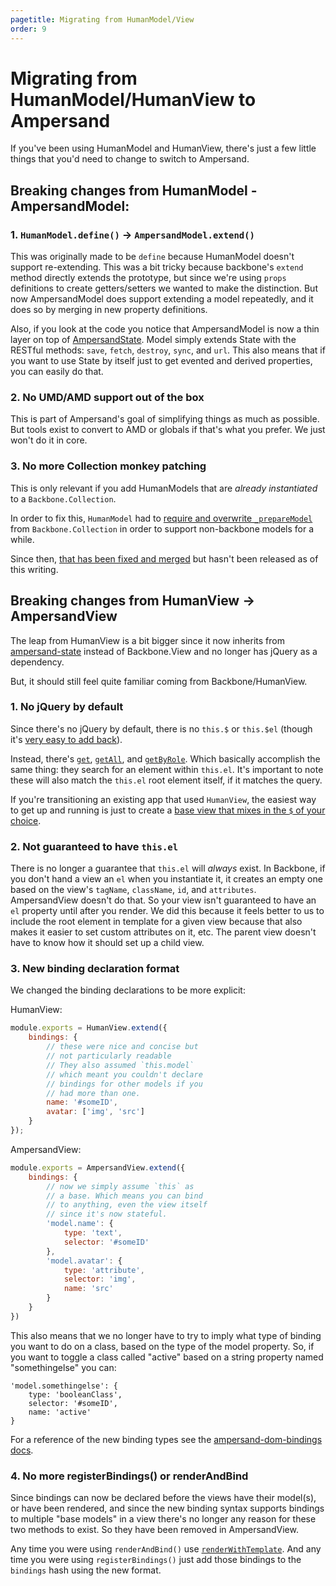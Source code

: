 ```yaml
---
pagetitle: Migrating from HumanModel/View
order: 9
---
```


# Migrating from HumanModel/HumanView to Ampersand

If you've been using HumanModel and HumanView, there's just a few little things that you'd need to change to switch to Ampersand.

## Breaking changes from HumanModel - AmpersandModel:

### 1. `HumanModel.define()` -> `AmpersandModel.extend()` 

This was originally made to be `define` because HumanModel doesn't support re-extending. This was a bit tricky because backbone's `extend` method directly extends the prototype, but since we're using `props` definitions to create getters/setters we wanted to make the distinction. But now AmpersandModel does support extending a model repeatedly, and it does so by merging in new property definitions.

Also, if you look at the code you notice that AmpersandModel is now a thin layer on top of [AmpersandState](http://ampersandjs.com/docs#ampersand-state). Model simply extends State with the RESTful methods: `save`, `fetch`, `destroy`, `sync`, and `url`. This also means that if you want to use State by itself just to get evented and derived properties, you can easily do that.

### 2. No UMD/AMD support out of the box

This is part of Ampersand's goal of simplifying things as much as possible. But tools exist to convert to AMD or globals if that's what you prefer. We just won't do it in core.

### 3. No more Collection monkey patching

This is only relevant if you add HumanModels that are *already instantiated* to a `Backbone.Collection`.

In order to fix this, `HumanModel` had to [require and overwrite `_prepareModel`](https://github.com/HenrikJoreteg/human-model/blob/bc418381eaa5d73df46d08cb6fb094d503178940/human-model.js#L33-L54) from `Backbone.Collection` in order to support non-backbone models for a while. 

Since then, [that has been fixed and merged](https://github.com/jashkenas/backbone/pull/3052) but hasn't been released as of this writing.


## Breaking changes from HumanView -> AmpersandView

The leap from HumanView is a bit bigger since it now inherits from [ampersand-state](/docs/#ampersand-state) instead of Backbone.View and no longer has jQuery as a dependency. 

But, it should still feel quite familiar coming from Backbone/HumanView.

### 1. No jQuery by default

Since there's no jQuery by default, there is no `this.$` or `this.$el` (though it's [very easy to add back](/learn/base-objects-and-mixins#base-view-example-adding-a-method)). 

Instead, there's [`get`](/docs#ampersand-view-get), [`getAll`](/docs#ampersand-view-getall), and [`getByRole`](/docs#ampersand-view-getbyrole). Which basically accomplish the same thing: they search for an element within `this.el`. It's important to note these will also match the `this.el` root element itself, if it matches the query. 

If you're transitioning an existing app that used `HumanView`, the easiest way to get up and running is just to create a [base view that mixes in the `$` of your choice](/learn/base-objects-and-mixins#base-view-example-adding-a-method).


### 2. Not guaranteed to have `this.el`

There is no longer a guarantee that `this.el` will *always* exist. In Backbone, if you don't hand a view an `el` when you instantiate it, it creates an empty one based on the view's `tagName`, `className`, `id`, and `attributes`. AmpersandView doesn't do that. So your view isn't guaranteed to have an `el` property until after you render. We did this because it feels better to us to include the root element in template for a given view because that also makes it easier to set custom attributes on it, etc. The parent view doesn't have to know how it should set up a child view.

### 3. New binding declaration format

We changed the binding declarations to be more explicit:

HumanView:

```js
module.exports = HumanView.extend({
    bindings: {
        // these were nice and concise but
        // not particularly readable
        // They also assumed `this.model`
        // which meant you couldn't declare
        // bindings for other models if you
        // had more than one.
        name: '#someID',
        avatar: ['img', 'src']
    }
});
```

AmpersandView:

```js
module.exports = AmpersandView.extend({
    bindings: {
        // now we simply assume `this` as
        // a base. Which means you can bind
        // to anything, even the view itself
        // since it's now stateful.
        'model.name': {
            type: 'text',
            selector: '#someID'
        },
        'model.avatar': {
            type: 'attribute',
            selector: 'img',
            name: 'src'
        }
    }
})
```

This also means that we no longer have to try to imply what type of binding you want to do on a class, based on the type of the model property. So, if you want to toggle a class called "active" based on a string property named "somethingelse" you can:

```
'model.somethingelse': {
    type: 'booleanClass',
    selector: '#someID',
    name: 'active'
}
```

For a reference of the new binding types see the [ampersand-dom-bindings docs](/docs#ampersand-dom-bindings).

### 4. No more registerBindings() or renderAndBind

Since bindings can now be declared before the views have their model(s), or have been rendered, and since the new binding syntax supports bindings to multiple "base models" in a view there's no longer any reason for these two methods to exist. So they have been removed in AmpersandView.

Any time you were using `renderAndBind()` use [`renderWithTemplate`](/docs/#ampersand-view-renderwithtemplate). And any time you were using `registerBindings()` just add those bindings to the `bindings` hash using the new format.
